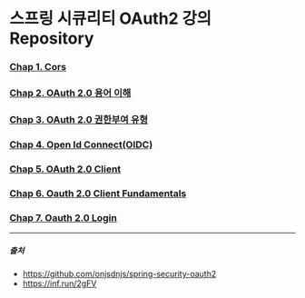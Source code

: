 # 스프링 시큐리티 OAuth2 강의 Repository


### [Chap 1. Cors](https://github.com/keepbang/spring-security-oauth2/blob/main/chap1.md)
### [Chap 2. OAuth 2.0 용어 이해](https://github.com/keepbang/spring-security-oauth2/blob/main/chap2.md)
### [Chap 3. OAuth 2.0 권한부여 유형](https://github.com/keepbang/spring-security-oauth2/blob/main/chap3.md)
### [Chap 4. Open Id Connect(OIDC)](https://github.com/keepbang/spring-security-oauth2/blob/main/chap4.md)
### [Chap 5. OAuth 2.0 Client](https://github.com/keepbang/spring-security-oauth2/blob/main/chap5.md)
### [Chap 6. Oauth 2.0 Client Fundamentals](https://github.com/keepbang/spring-security-oauth2/blob/main/chap6.md)
### [Chap 7. Oauth 2.0 Login](https://github.com/keepbang/spring-security-oauth2/blob/main/chap7.md)

-----
##### 출처
- https://github.com/onjsdnjs/spring-security-oauth2
- https://inf.run/2gFV
